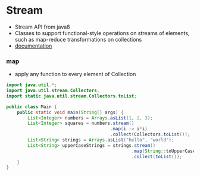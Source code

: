 # Stream

* Stream API from java8
* Classes to support functional-style operations on streams of elements, such as map-reduce transformations on collections
* [documentation](https://docs.oracle.com/javase/8/docs/api/java/util/stream/package-summary.html)


### map

* apply any function to every element of Collection
```java
import java.util.*;
import java.util.stream.Collectors;
import static java.util.stream.Collectors.toList;

public class Main {
    public static void main(String[] args) {
        List<Integer> numbers = Arrays.asList(1, 2, 3);
        List<Integer> squares = numbers.stream()
                                       .map(i -> i*i)
                                       .collect(Collectors.toList());
        List<String> strings = Arrays.asList("hello", "world");
        List<String> upperCaseStrings = strings.stream()
                                               .map(String::toUpperCase)
                                               .collect(toList());
    }
}
```


